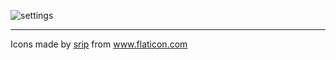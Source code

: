 ![settings](https://user-images.githubusercontent.com/8418700/141160890-6b4d1d1a-711b-4a51-9ee6-5f83c2953ff2.png)

<hr/>
<div>Icons made by <a href="" title="srip">srip</a> from <a href="https://www.flaticon.com/" title="Flaticon">www.flaticon.com</a></div>
